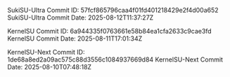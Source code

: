 SukiSU-Ultra Commit ID: 57fcf865796caa4f01fd401218429e2f4d00a652
SukiSU-Ultra Commit Date: 2025-08-12T11:37:27Z

KernelSU Commit ID: 6a944335f0763661e58b84ea1cfa2633c9cae3fd
KernelSU Commit Date: 2025-08-11T17:01:34Z

KernelSU-Next Commit ID: 1de68a8ed2a09ac575c88d3556c1084937669d84
KernelSU-Next Commit Date: 2025-08-10T07:48:18Z

